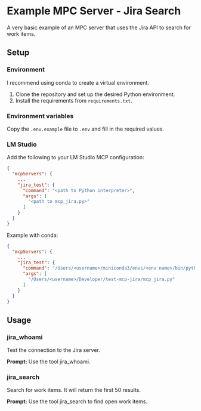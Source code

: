 # Example MPC Server - Jira Search

A very basic example of an MPC server that uses the Jira API to search for work
items.

## Setup

### Environment

I recommend using conda to create a virtual environment.

1. Clone the repository and set up the desired Python environment.
2. Install the requirements from `requirements.txt`.

### Environment variables

Copy the `.env.example` file to `.env` and fill in the required values.

### LM Studio

Add the following to your LM Studio MCP configuration:

```json
{
  "mcpServers": {
    ...
    "jira_test": {
      "command": "<path to Python interpreter>",
      "args": [
        "<path to mcp_jira.py>"
      ]
    }
  }
}
```

Example with conda:

```json
{
  "mcpServers": {
    ...
    "jira_test": {
      "command": "/Users/<username>/miniconda3/envs/<env name>/bin/python",
      "args": [
        "/Users/<username>/Developer/test-mcp-jira/mcp_jira.py"
      ]
    }
  }
}
```

## Usage

### jira_whoami

Test the connection to the Jira server.

**Prompt:** Use the tool jira_whoami.

### jira_search

Search for work items. It will return the first 50 results.

**Prompt:** Use the tool jira_search to find open work items.